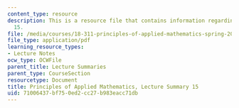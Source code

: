 ```yaml
---
content_type: resource
description: This is a resource file that contains information regarding lecture summary
  15.
file: /media/courses/18-311-principles-of-applied-mathematics-spring-2014/71006437bf750ed2cc27b983eacc71db_MIT18_311S14_Lecture15.pdf
file_type: application/pdf
learning_resource_types:
- Lecture Notes
ocw_type: OCWFile
parent_title: Lecture Summaries
parent_type: CourseSection
resourcetype: Document
title: Principles of Applied Mathematics, Lecture Summary 15
uid: 71006437-bf75-0ed2-cc27-b983eacc71db
---
```

